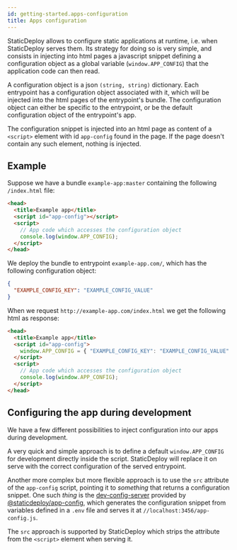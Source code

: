 ```yaml
---
id: getting-started.apps-configuration
title: Apps configuration
---
```


StaticDeploy allows to configure static applications at runtime, i.e. when
StaticDeploy serves them. Its strategy for doing so is very simple, and consists
in injecting into html pages a javascript snippet defining a configuration
object as a global variable (`window.APP_CONFIG`) that the application code can
then read.

A configuration object is a json `(string, string)` dictionary. Each entrypoint
has a configuration object associated with it, which will be injected into the
html pages of the entrypoint's bundle. The configuration object can either be
specific to the entrypoint, or be the default configuration object of the
entrypoint's app.

The configuration snippet is injected into an html page as content of a
`<script>` element with id `app-config` found in the page. If the page doesn't
contain any such element, nothing is injected.

## Example

Suppose we have a bundle `example-app:master` containing the following
`/index.html` file:

```html
<head>
  <title>Example app</title>
  <script id="app-config"></script>
  <script>
    // App code which accesses the configuration object
    console.log(window.APP_CONFIG);
  </script>
</head>
```

We deploy the bundle to entrypoint `example-app.com/`, which has the following
configuration object:

```json
{
  "EXAMPLE_CONFIG_KEY": "EXAMPLE_CONFIG_VALUE"
}
```

When we request `http://example-app.com/index.html` we get the following html as
response:

```html
<head>
  <title>Example app</title>
  <script id="app-config">
    window.APP_CONFIG = { "EXAMPLE_CONFIG_KEY": "EXAMPLE_CONFIG_VALUE" };
  </script>
  <script>
    // App code which accesses the configuration object
    console.log(window.APP_CONFIG);
  </script>
</head>
```

## Configuring the app during development

We have a few different possibilities to inject configuration into our apps
during development.

A very quick and simple approach is to define a default `window.APP_CONFIG` for
development directly inside the script. StaticDeploy will replace it on serve
with the correct configuration of the served entrypoint.

Another more complex but more flexible approach is to use the `src` attribute of
the `app-config` script, pointing it to _something_ that returns a configuration
snippet. One such _thing_ is the
[dev-config-server](https://github.com/staticdeploy/app-config/blob/master/docs/dev-config-server-cli-options.md)
provided by
[@staticdeploy/app-config](https://github.com/staticdeploy/app-config), which
generates the configuration snippet from variables defined in a `.env` file and
serves it at `//localhost:3456/app-config.js`.

The `src` approach is supported by StaticDeploy which strips the attribute from
the `<script>` element when serving it.
